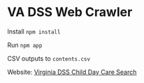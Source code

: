 # VA DSS Web Crawler

Install `npm install`

Run `npm app`

CSV outputs to `contents.csv`

Website: [Virginia DSS Child Day Care Search](https://dss.virginia.gov/facility/search/cc2.cgi)
